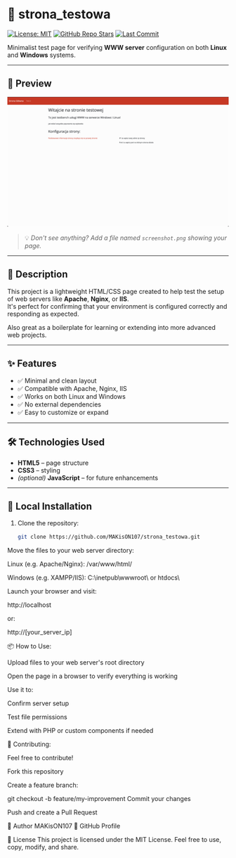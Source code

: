 # 🧪 strona_testowa

[![License: MIT](https://img.shields.io/badge/License-MIT-green.svg)](LICENSE)
[![GitHub Repo Stars](https://img.shields.io/github/stars/MAKisON107/strona_testowa?style=social)](https://github.com/MAKisON107/strona_testowa/stargazers)
[![Last Commit](https://img.shields.io/github/last-commit/MAKisON107/strona_testowa)](https://github.com/MAKisON107/strona_testowa/commits/main)

Minimalist test page for verifying **WWW server** configuration on both **Linux** and **Windows** systems.

---

## 📸 Preview

![screenshot](strona.png)

> 💡 *Don't see anything? Add a file named `screenshot.png` showing your page.*

---

## 📄 Description

This project is a lightweight HTML/CSS page created to help test the setup of web servers like **Apache**, **Nginx**, or **IIS**.  
It's perfect for confirming that your environment is configured correctly and responding as expected.

Also great as a boilerplate for learning or extending into more advanced web projects.

---

## ✨ Features

- ✅ Minimal and clean layout  
- ✅ Compatible with Apache, Nginx, IIS  
- ✅ Works on both Linux and Windows  
- ✅ No external dependencies  
- ✅ Easy to customize or expand

---

## 🛠 Technologies Used

- **HTML5** – page structure  
- **CSS3** – styling  
- *(optional)* **JavaScript** – for future enhancements  

---

## 🚀 Local Installation

1. Clone the repository:
   ```bash
   git clone https://github.com/MAKisON107/strona_testowa.git
Move the files to your web server directory:

Linux (e.g. Apache/Nginx):
/var/www/html/

Windows (e.g. XAMPP/IIS):
C:\inetpub\wwwroot\ or htdocs\

Launch your browser and visit:

http://localhost

or:

http://[your_server_ip]

📦 How to Use:

Upload files to your web server's root directory

Open the page in a browser to verify everything is working

Use it to:

Confirm server setup

Test file permissions

Extend with PHP or custom components if needed

🤝 Contributing:

Feel free to contribute!

Fork this repository

Create a feature branch:

git checkout -b feature/my-improvement
Commit your changes

Push and create a Pull Request

👤 Author
MAKisON107
🔗 GitHub Profile

📝 License
This project is licensed under the MIT License.
Feel free to use, copy, modify, and share.


